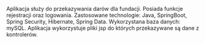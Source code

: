 Aplikacja służy do przekazywania darów dla fundacji. Posiada funkcje rejestracji oraz logowania.
Zastosowane technologie: Java, SpringBoot, Spring Security, Hibernate, Spring Data.
Wykorzystana baza danych: mySQL.
Aplikacja wykorzystuje pliki jsp do których przekazywane są dane z kontrolerów.
